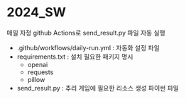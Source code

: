 # 2024_SW
매일 자정 github Actions로 send_result.py 파일 자동 실행

- .github/workflows/daily-run.yml : 자동화 설정 파일
- requirements.txt : 설치 필요한 패키지 명시
  - openai
  - requests
  - pillow
- send_result.py : 추리 게임에 필요한 리소스 생성 파이썬 파일
